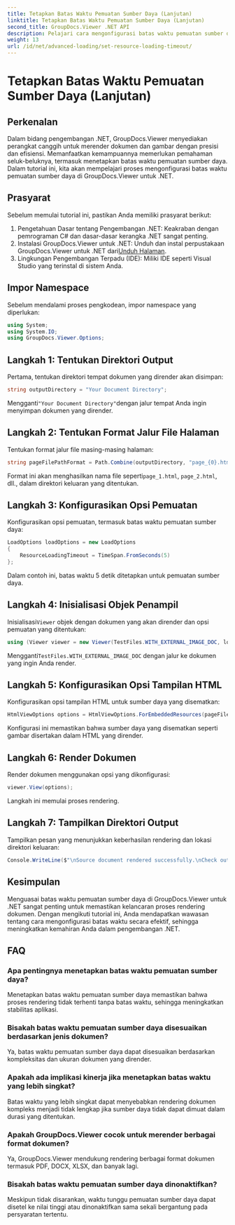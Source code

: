 ```yaml
---
title: Tetapkan Batas Waktu Pemuatan Sumber Daya (Lanjutan)
linktitle: Tetapkan Batas Waktu Pemuatan Sumber Daya (Lanjutan)
second_title: GroupDocs.Viewer .NET API
description: Pelajari cara mengonfigurasi batas waktu pemuatan sumber daya di GroupDocs.Viewer untuk .NET secara efisien. Render dokumen master dengan presisi dan stabilitas.
weight: 13
url: /id/net/advanced-loading/set-resource-loading-timeout/
---
```


# Tetapkan Batas Waktu Pemuatan Sumber Daya (Lanjutan)

## Perkenalan
Dalam bidang pengembangan .NET, GroupDocs.Viewer menyediakan perangkat canggih untuk merender dokumen dan gambar dengan presisi dan efisiensi. Memanfaatkan kemampuannya memerlukan pemahaman seluk-beluknya, termasuk menetapkan batas waktu pemuatan sumber daya. Dalam tutorial ini, kita akan mempelajari proses mengonfigurasi batas waktu pemuatan sumber daya di GroupDocs.Viewer untuk .NET.
## Prasyarat
Sebelum memulai tutorial ini, pastikan Anda memiliki prasyarat berikut:
1. Pengetahuan Dasar tentang Pengembangan .NET: Keakraban dengan pemrograman C# dan dasar-dasar kerangka .NET sangat penting.
2.  Instalasi GroupDocs.Viewer untuk .NET: Unduh dan instal perpustakaan GroupDocs.Viewer untuk .NET dari[Unduh Halaman](https://releases.groupdocs.com/viewer/net/).
3. Lingkungan Pengembangan Terpadu (IDE): Miliki IDE seperti Visual Studio yang terinstal di sistem Anda.

## Impor Namespace
Sebelum mendalami proses pengkodean, impor namespace yang diperlukan:
```csharp
using System;
using System.IO;
using GroupDocs.Viewer.Options;
```

## Langkah 1: Tentukan Direktori Output
Pertama, tentukan direktori tempat dokumen yang dirender akan disimpan:
```csharp
string outputDirectory = "Your Document Directory";
```
 Mengganti`"Your Document Directory"`dengan jalur tempat Anda ingin menyimpan dokumen yang dirender.
## Langkah 2: Tentukan Format Jalur File Halaman
Tentukan format jalur file masing-masing halaman:
```csharp
string pageFilePathFormat = Path.Combine(outputDirectory, "page_{0}.html");
```
 Format ini akan menghasilkan nama file seperti`page_1.html`, `page_2.html`, dll., dalam direktori keluaran yang ditentukan.
## Langkah 3: Konfigurasikan Opsi Pemuatan
Konfigurasikan opsi pemuatan, termasuk batas waktu pemuatan sumber daya:
```csharp
LoadOptions loadOptions = new LoadOptions
{
    ResourceLoadingTimeout = TimeSpan.FromSeconds(5)
};
```
Dalam contoh ini, batas waktu 5 detik ditetapkan untuk pemuatan sumber daya.
## Langkah 4: Inisialisasi Objek Penampil
 Inisialisasi`Viewer` objek dengan dokumen yang akan dirender dan opsi pemuatan yang ditentukan:
```csharp
using (Viewer viewer = new Viewer(TestFiles.WITH_EXTERNAL_IMAGE_DOC, loadOptions))
```
 Mengganti`TestFiles.WITH_EXTERNAL_IMAGE_DOC` dengan jalur ke dokumen yang ingin Anda render.
## Langkah 5: Konfigurasikan Opsi Tampilan HTML
Konfigurasikan opsi tampilan HTML untuk sumber daya yang disematkan:
```csharp
HtmlViewOptions options = HtmlViewOptions.ForEmbeddedResources(pageFilePathFormat);
```
Konfigurasi ini memastikan bahwa sumber daya yang disematkan seperti gambar disertakan dalam HTML yang dirender.
## Langkah 6: Render Dokumen
Render dokumen menggunakan opsi yang dikonfigurasi:
```csharp
viewer.View(options);
```
Langkah ini memulai proses rendering.
## Langkah 7: Tampilkan Direktori Output
Tampilkan pesan yang menunjukkan keberhasilan rendering dan lokasi direktori keluaran:
```csharp
Console.WriteLine($"\nSource document rendered successfully.\nCheck output in {outputDirectory}.");
```

## Kesimpulan
Menguasai batas waktu pemuatan sumber daya di GroupDocs.Viewer untuk .NET sangat penting untuk memastikan kelancaran proses rendering dokumen. Dengan mengikuti tutorial ini, Anda mendapatkan wawasan tentang cara mengonfigurasi batas waktu secara efektif, sehingga meningkatkan kemahiran Anda dalam pengembangan .NET.
## FAQ
### Apa pentingnya menetapkan batas waktu pemuatan sumber daya?
Menetapkan batas waktu pemuatan sumber daya memastikan bahwa proses rendering tidak terhenti tanpa batas waktu, sehingga meningkatkan stabilitas aplikasi.
### Bisakah batas waktu pemuatan sumber daya disesuaikan berdasarkan jenis dokumen?
Ya, batas waktu pemuatan sumber daya dapat disesuaikan berdasarkan kompleksitas dan ukuran dokumen yang dirender.
### Apakah ada implikasi kinerja jika menetapkan batas waktu yang lebih singkat?
Batas waktu yang lebih singkat dapat menyebabkan rendering dokumen kompleks menjadi tidak lengkap jika sumber daya tidak dapat dimuat dalam durasi yang ditentukan.
### Apakah GroupDocs.Viewer cocok untuk merender berbagai format dokumen?
Ya, GroupDocs.Viewer mendukung rendering berbagai format dokumen termasuk PDF, DOCX, XLSX, dan banyak lagi.
### Bisakah batas waktu pemuatan sumber daya dinonaktifkan?
Meskipun tidak disarankan, waktu tunggu pemuatan sumber daya dapat disetel ke nilai tinggi atau dinonaktifkan sama sekali bergantung pada persyaratan tertentu.